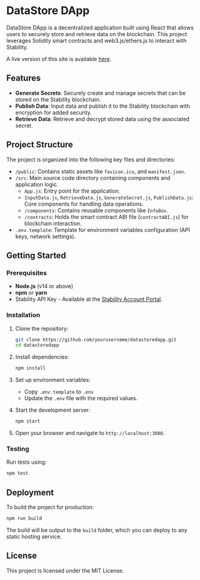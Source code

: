 # DataStore DApp

DataStore DApp is a decentralized application built using React that allows users to securely store and retrieve data on the blockchain. This project leverages Solidity smart contracts and web3.js/ethers.js to interact with Stability.

A live version of this site is available [here](https://stabilityprotocol.github.io/datastoredapp/).

## Features

- **Generate Secrets**: Securely create and manage secrets that can be stored on the Stability blockchain.
- **Publish Data**: Input data and publish it to the Stability blockchain with encryption for added security.
- **Retrieve Data**: Retrieve and decrypt stored data using the associated secret.

## Project Structure

The project is organized into the following key files and directories:

- `/public`: Contains static assets like `favicon.ico`, and `manifest.json`.
- `/src`: Main source code directory containing components and application logic.
  - `App.js`: Entry point for the application.
  - `InputData.js`, `RetrieveData.js`, `GenerateSecret.js`, `PublishData.js`: Core components for handling data operations.
  - `/components`: Contains reusable components like `InfoBox`.
  - `/contracts`: Holds the smart contract ABI file (`contractABI.js`) for blockchain interaction.
- `.env.template`: Template for environment variables configuration (API keys, network settings).

## Getting Started

### Prerequisites

- **Node.js** (v14 or above)
- **npm** or **yarn**
- Stability API Key - Available at the [Stability Account Portal](https://account.stabilityprotocol.com/).

### Installation

1. Clone the repository:

   ```bash
   git clone https://github.com/yourusername/datastoredapp.git
   cd datastoredapp
   ```

2. Install dependencies:

   ```bash
   npm install
   ```

3. Set up environment variables:

   - Copy `.env.template` to `.env`
   - Update the `.env` file with the required values.

4. Start the development server:

   ```bash
   npm start
   ```

5. Open your browser and navigate to `http://localhost:3000`.

### Testing

Run tests using:

```bash
npm test
```

## Deployment

To build the project for production:

```bash
npm run build
```

The build will be output to the `build` folder, which you can deploy to any static hosting service.

## License

This project is licensed under the MIT License.
